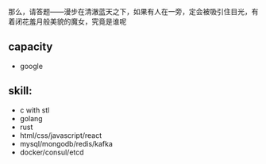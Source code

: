 那么，请答题——漫步在清澈蓝天之下，如果有人在一旁，定会被吸引住目光，有着闭花羞月般美貌的魔女，究竟是谁呢

## capacity
* google

## skill:
* c with stl
* golang
* rust
* html/css/javascript/react
* mysql/mongodb/redis/kafka
* docker/consul/etcd
